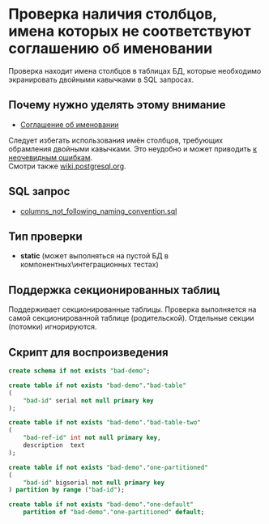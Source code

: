# Проверка наличия столбцов, имена которых не соответствуют соглашению об именовании

Проверка находит имена столбцов в таблицах БД, которые необходимо экранировать двойными кавычками в SQL запросах.

## Почему нужно уделять этому внимание

- [Соглашение об именовании](https://postgrespro.ru/docs/postgresql/17/sql-syntax-lexical#SQL-SYNTAX-IDENTIFIERS)

Следует избегать использования имён столбцов, требующих обрамления двойными кавычками.
Это неудобно и может приводить [к неочевидным ошибкам](https://lerner.co.il/2013/11/30/quoting-postgresql/).  
Смотри также [wiki.postgresql.org](https://wiki.postgresql.org/wiki/Don%27t_Do_This#Don.27t_use_upper_case_table_or_column_names).

## SQL запрос

- [columns_not_following_naming_convention.sql](https://github.com/mfvanek/pg-index-health-sql/blob/master/sql/columns_not_following_naming_convention.sql)

## Тип проверки

- **static** (может выполняться на пустой БД в компонентных\интеграционных тестах)

## Поддержка секционированных таблиц

Поддерживает секционированные таблицы.
Проверка выполняется на самой секционированной таблице (родительской). Отдельные секции (потомки) игнорируются.

## Скрипт для воспроизведения

```sql
create schema if not exists "bad-demo";

create table if not exists "bad-demo"."bad-table"
(
    "bad-id" serial not null primary key
);

create table if not exists "bad-demo"."bad-table-two"
(
    "bad-ref-id" int not null primary key,
    description  text
);

create table if not exists "bad-demo"."one-partitioned"
(
    "bad-id" bigserial not null primary key
) partition by range ("bad-id");

create table if not exists "bad-demo"."one-default"
    partition of "bad-demo"."one-partitioned" default;
```
